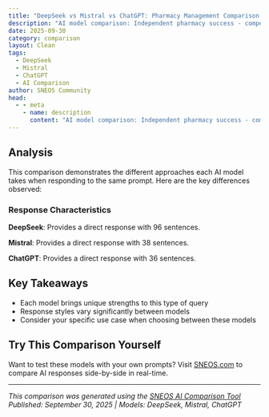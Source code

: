 ```yaml
---
title: "DeepSeek vs Mistral vs ChatGPT: Pharmacy Management Comparison 2025"
description: "AI model comparison: Independent pharmacy success - compete with chains effectively..."
date: 2025-09-30
category: comparison
layout: Clean
tags:
  - DeepSeek
  - Mistral
  - ChatGPT
  - AI Comparison
author: SNEOS Community
head:
  - - meta
    - name: description
      content: "AI model comparison: Independent pharmacy success - compete with chains effectively..."
---
```


<ChatComparison
  title="DeepSeek vs Mistral vs ChatGPT: Pharmacy Management Comparison 2025"
  prompt="Independent pharmacy success - compete with chains effectively"
  :responses='{
    "DeepSeek": "Of course. Competing with chain pharmacies effectively is not only possible, but it\u0027s a path many independent pharmacies are successfully taking. Your secret weapon is that you are not a chain. You can leverage your agility, personal touch, and deep community roots.\n\nHere is a comprehensive guide on how to position your independent pharmacy for success.\n\n### The Core Philosophy: You\u0027re Not a Chain, So Don\u0027t Act Like One\n\nYour advantage lies in the areas where chains are weakest: personalized service, patient relationships, community integration, and niche expertise. Your goal is to make your pharmacy an indispensable health hub, not just a transaction point.\n\n---\n\n### 1. Master the Fundamentals: Service \u0026 Experience\n\nThis is your non-negotiable foundation.\n\n*   **Know Your Patients by Name:** This is the simplest and most powerful differentiator. Greet them, remember their family members, and ask about their lives.\n*   **Radical Accessibility:** Make it easy for patients to talk to a human.\n    *   **Answer the Phone:** Don\u0027t use endless automated menus.\n    *   **Direct Line to Pharmacist:** Offer your direct phone line or a specific time for complex consultations.\n*   **Spend Time, Not Just Pills:** Take the extra 2 minutes to explain a new medication, discuss side effects, or show a patient how to use an inhaler correctly. This builds immense trust.\n*   **Go the Extra Mile:**\n    *   **Compounding:** Offer custom-compounded medications that chains don\u0027t. (e.g., hormone creams, flavored liquids for children, allergen-free formulations).\n    *   **Synchronize Refills:** Offer a \u0022Med Sync\u0022 program so patients can pick up all their medications on one convenient date each month.\n    *   **Free Delivery:** This is a game-changer, especially for seniors and busy families. Don\u0027t just offer it; promote it aggressively.\n    *   **Automated Refill Reminders:** Use text and email to make adherence easy.\n\n### 2. Develop Strategic Differentiators: Offer What They Don\u0027t\n\nMove beyond just dispensing pills.\n\n*   **Specialize in a Niche:**\n    *   **Specialty Medications:** Become an expert in complex conditions like HIV, oncology, or rheumatoid arthritis. The high-touch service model is perfect for this.\n    *   **Veterinary Compounding:** Serve the local pet community. This is a huge, often-underserved market.\n    *   **Functional Medicine / Integrative Health:** Offer high-quality supplements, vitamins, and wellness products, with expert advice to back them up.\n*   **Expand Clinical Services (Revenue Drivers):**\n    *   **Medication Therapy Management (MTM):** Get paid for comprehensive medication reviews.\n    *   **Immunizations:** Offer all standard vaccines (flu, COVID, shingles) and travel health consultations.\n    *   **Point-of-Care Testing:** For Strep, Flu, COVID, A1C (diabetes), and INR (blood clotting).\n    *   **Health \u0026 Wellness Screenings:** Blood pressure, cholesterol, and bone density checks.\n    *   **Smoking Cessation Programs:** Provide structured support and counseling.\n*   **Curate Your Front-End Products:**\n    *   Ditch the cheap, low-quality junk. Stock high-quality, local, or hard-to-find items.\n    *   Focus on natural health, organic personal care, unique gifts, and durable medical equipment (DME) with personalized fitting and advice.\n\n### 3. Win the Business \u0026 Operations Game\n\nEfficiency and smart pricing are critical.\n\n*   **Be Transparent \u0026 Competitive on Pricing:**\n    *   **Cash-Pay Programs:** Use services like GoodRx or offer your own transparent cash pricing for generics. Promote this heavily \u2013 many patients assume chains are cheaper.\n    *   **Highlight Your Value:** When a prescription is more expensive, explain *why* (e.g., \u0022This is a brand I trust from a specific manufacturer,\u0022 or \u0022My service includes a comprehensive consultation\u0022).\n*   **Leverage Technology Wisely:**\n    *   **User-Friendly App/Website:** Offer easy online refills, prescription transfers, and messaging.\n    *   **Robotic Dispensing:** For high-volume generics, this frees up your pharmacists for more clinical, revenue-generating services.\n    *   **Modern POS System:** Make the checkout process smooth and modern.\n*   **Build Strong Payer Relationships:**\n    *   Understand your Pharmacy Benefit Manager (PBM) contracts. Don\u0027t be afraid to negotiate or challenge low reimbursements.\n    *   Focus on quality-based metrics and programs that can increase your reimbursement (e.g., DIR fee mitigation).\n\n### 4. Become the Community Health Hub\n\nYour physical location is an asset. Use it.\n\n*   **Host Events:** \u0022Brown Bag\u0022 medication reviews, diabetes education classes, \u0022Meet the Pharmacist\u0022 sessions, vaccination clinics.\n*   **Collaborate with Local Providers:** Build strong relationships with local doctors, veterinarians, and clinics. Introduce yourself, provide your card, and show them how your services benefit their patients.\n*   **Be Visible:** Sponsor a local little league team, participate in community health fairs, and donate to local school events.\n\n### 5. Market Your Unfair Advantage\n\nIf you don\u0027t tell your story, no one will.\n\n*   **Your \u0022Why\u0022 is Your Marketing:** Your story is powerful. Are you a family-owned pharmacy serving the town for three generations? Did you start the business to make a difference? Share that.\n*   **Digital Presence:**\n    *   **Google My Business:** This is essential. Keep it updated with hours, services, and photos. Encourage happy patients to leave reviews.\n    *   **Social Media (Facebook, Instagram):** Don\u0027t just post \u0022We have flu shots.\u0022 Share health tips, introduce your staff, showcase your unique products, and go live for a Q\u0026A session.\n    *   **Email Newsletter:** Share health news, new services, and community events.\n*   **Old-School Marketing Still Works:**\n    *   **In-Store Signage:** Clearly advertise your key differentiators: \u0022Free Delivery,\u0022 \u0022Always Talk to a Pharmacist,\u0022 \u0022Med Sync Available.\u0022\n    *   **Local Media:** Send a press release when you launch a new service or hire a new clinical pharmacist.\n\n---\n\n### Action Plan: Getting Started\n\n1.  **Conduct a SWOT Analysis:** Be brutally honest. Identify your **S**trengths, **W**eaknesses, **O**pportunities, and **T**hreats.\n2.  **Pick 2-3 Differentiators to Start:** You can\u0027t do everything at once. Maybe start with **Free Delivery \u002B Medication Synchronization \u002B a focus on a specific niche** (e.g., diabetic supplies and counseling).\n3.  **Train Your Staff:** Everyone, from the tech to the cashier, must understand and embody the new service culture. They are your frontline ambassadors.\n4.  **Tell Everyone:** Announce your new services through in-store signs, social media, and a sign on your door.\n5.  **Measure and Adapt:** Track what\u0027s working. Are delivery requests increasing? Are more people signing up for Med Sync? Double down on what works.\n\n**Final Thought:** Patients who use chain pharmacies often do so out of convenience or perceived cost savings. Your job is to demonstrate that true convenience is about time saved, problems solved, and trust earned\u2014and that is a value far greater than a few cents saved on a generic pill. By focusing on deep patient relationships and specialized clinical services, you won\u0027t just compete; you will thrive.",
    "Mistral": "Independent pharmacies can compete effectively with chain pharmacies by focusing on their unique strengths and implementing strategies that cater to the specific needs of their communities. Here are some strategies to help independent pharmacies succeed:\n\n### 1. **Personalized Customer Service**\n- **Build Relationships:** Develop strong, personal relationships with customers. Know their names, medical histories, and preferences.\n- **Customized Care:** Offer personalized health consultations, medication reviews, and custom compounding services.\n\n### 2. **Community Engagement**\n- **Local Events:** Participate in and sponsor local community events to increase visibility and build goodwill.\n- **Health Education:** Host health workshops, screenings, and educational sessions to promote wellness and preventive care.\n\n### 3. **Specialized Services**\n- **Compounding:** Offer customized medication compounding services that larger chains may not provide.\n- **Immunizations:** Provide vaccinations and immunizations, which can be a significant revenue stream and a valuable service to the community.\n- **Durable Medical Equipment (DME):** Sell or rent medical equipment such as wheelchairs, walkers, and blood pressure monitors.\n\n### 4. **Technology and Innovation**\n- **Online Presence:** Develop a user-friendly website and offer online prescription refills and ordering.\n- **Mobile Apps:** Create a mobile app for easy access to services, appointment scheduling, and health information.\n- **Telehealth:** Offer telehealth consultations for patients who prefer virtual visits.\n\n### 5. **Marketing and Branding**\n- **Social Media:** Use social media platforms to engage with customers, share health tips, and promote special offers.\n- **Loyalty Programs:** Implement loyalty programs to reward repeat customers and encourage referrals.\n- **Local Advertising:** Utilize local newspapers, radio stations, and community bulletin boards for advertising.\n\n### 6. **Partnerships and Collaborations**\n- **Healthcare Providers:** Collaborate with local healthcare providers, such as doctors and clinics, to offer seamless care and referrals.\n- **Local Businesses:** Partner with other local businesses for cross-promotions and joint marketing efforts.\n\n### 7. **Efficient Operations**\n- **Inventory Management:** Use advanced inventory management systems to ensure stock levels are optimized and reduce waste.\n- **Staff Training:** Invest in continuous training for staff to ensure they are knowledgeable and can provide excellent customer service.\n- **Cost Management:** Keep a close eye on costs and look for ways to streamline operations without compromising quality.\n\n### 8. **Customer Feedback**\n- **Surveys:** Regularly collect customer feedback through surveys and reviews to understand their needs and preferences.\n- **Improvements:** Act on the feedback to make continuous improvements in services and offerings.\n\n### 9. **Niche Markets**\n- **Specialty Medications:** Focus on niche markets such as specialty medications, natural and organic products, or specific health conditions.\n- **Pet Medications:** Offer pet medications and veterinary services to cater to pet owners.\n\n### 10. **Regulatory Compliance**\n- **Stay Updated:** Ensure compliance with all regulatory requirements and stay updated with industry standards and best practices.\n- **Certifications:** Obtain relevant certifications and accreditations to build trust and credibility.\n\nBy leveraging these strategies, independent pharmacies can differentiate themselves from chain pharmacies and build a loyal customer base. The key is to focus on the unique strengths of being a local, community-oriented business and to continuously adapt to the changing needs of customers.",
    "ChatGPT": "Certainly! Independent pharmacies can successfully compete with large chain pharmacies by leveraging their unique strengths, focusing on patient relationships, personalized services, and community engagement. Here are some effective strategies for independent pharmacy success:\n\n### 1. **Build Strong Patient Relationships**\n- **Personalized Service:** Take time to know your patients\u2019 names, preferences, and health conditions. Provide tailored advice and follow-ups.\n- **Medication Therapy Management (MTM):** Offer MTM services to help patients better understand and manage their medications, improving outcomes and loyalty.\n- **Accessible Pharmacists:** Ensure pharmacists are approachable for consultations, fostering trust and long-term relationships.\n\n### 2. **Leverage Your Community Presence**\n- **Community Involvement:** Sponsor local events, health fairs, and wellness programs. Be visible and active in the community.\n- **Local Marketing:** Use community newspapers, local radio, flyers, and social media to promote specific services or health campaigns.\n- **Collaborate with Local Providers:** Partner with local physicians, clinics, and other healthcare providers to create referral networks.\n\n### 3. **Offer Specialized Services**\n- **Compounding:** Provide customized medication formulations that big chains may not offer.\n- **Delivery \u0026 Convenience:** Provide medication delivery services and flexible pickup options.\n- **Immunizations \u0026 Health Screenings:** Offer flu shots, travel vaccines, blood pressure checks, and diabetes screenings.\n- **Wellness Programs:** Initiate programs like smoking cessation, weight management, or nutritional counseling.\n\n### 4. **Use Technology Wisely**\n- **Online Presence:** Maintain an easy-to-navigate website with prescription refill options and health information.\n- **Pharmacy Management Systems:** Use software for efficient inventory, patient records, and medication synchronization.\n- **Digital Marketing:** Utilize social media platforms to engage with patients and share health tips or promotions.\n\n### 5. **Create a Unique Brand Identity**\n- **Emphasize Personalized Care:** Highlight your pharmacy\u2019s dedication to individualized attention and community roots.\n- **Quality Over Quantity:** Focus on quality, reliability, and trustworthiness to differentiate from chain \u201Cfactory\u201D feel.\n- **Educate Staff:** Train your team to be knowledgeable and friendly, reinforcing a welcoming environment.\n\n### 6. **Focus on Operational Excellence**\n- **Inventory Management:** Optimize stock to reduce waste and ensure availability of essential medications.\n- **Staff Empowerment:** Encourage ongoing education and give staff roles in patient engagement.\n- **Cost Management:** Negotiate with suppliers and manage costs without compromising care.\n\n### 7. **Explore Alternative Revenue Streams**\n- **Durable Medical Equipment:** Offer medical supplies such as nebulizers, walkers, and diabetic equipment.\n- **Health and Wellness Products:** Stock supplements, vitamins, skincare, and other health-related products.\n- **Chronic Disease Management Programs:** Help patients manage conditions like diabetes, hypertension, and asthma.\n\n---\n\n### Summary\n\nBy focusing on personalized patient care, community engagement, specialized services, and leveraging technology, independent pharmacies can effectively compete with chain pharmacies. Embrace your unique position as a trusted health resource within your community to foster loyalty and sustainably grow your business.\n\nIf you\u0027d like, I can provide a more detailed plan or templates for marketing or patient engagement!"
  }'
  published-date="16:00"
/>

## Analysis

This comparison demonstrates the different approaches each AI model takes when responding to the same prompt. Here are the key differences observed:

### Response Characteristics

**DeepSeek**: Provides a direct response with 96 sentences. 

**Mistral**: Provides a direct response with 38 sentences. 

**ChatGPT**: Provides a direct response with 36 sentences. 

## Key Takeaways

- Each model brings unique strengths to this type of query
- Response styles vary significantly between models
- Consider your specific use case when choosing between these models

## Try This Comparison Yourself

Want to test these models with your own prompts? Visit [SNEOS.com](https://sneos.com) to compare AI responses side-by-side in real-time.

---

*This comparison was generated using the [SNEOS AI Comparison Tool](https://sneos.com)*
*Published: September 30, 2025 | Models: DeepSeek, Mistral, ChatGPT*
